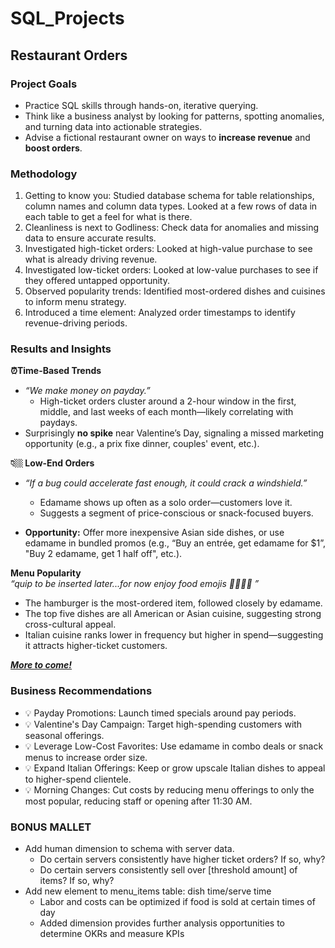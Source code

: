 # SQL_Projects
## Restaurant Orders

### Project Goals
- Practice SQL skills through hands-on, iterative querying.
- Think like a business analyst by looking for patterns, spotting anomalies, and turning data into actionable strategies.
- Advise a fictional restaurant owner on ways to **increase revenue** and **boost orders**.

### Methodology
1. Getting to know you: Studied database schema for table relationships, column names and column data types. Looked at a few rows of data in each table to get a feel for what is there. 
2. Cleanliness is next to Godliness: Check data for anomalies and missing data to ensure accurate results.
3. Investigated high-ticket orders: Looked at high-value purchase to see what is already driving revenue.
4. Investigated low-ticket orders: Looked at low-value purchases to see if they offered untapped opportunity.
5. Observed popularity trends: Identified most-ordered dishes and cuisines to inform menu strategy.
6. Introduced a time element: Analyzed order timestamps to identify revenue-driving periods.

### Results and Insights
**⏰Time-Based Trends**
- *“We make money on payday.”*
  - High-ticket orders cluster around a 2-hour window in the first, middle, and last weeks of each month—likely correlating with paydays.
- Surprisingly **no spike** near Valentine’s Day, signaling a missed marketing opportunity (e.g., a prix fixe dinner, couples' event, etc.).

**👇🏼 Low-End Orders**
- *“If a bug could accelerate fast enough, it could crack a windshield.”*
  - Edamame shows up often as a solo order—customers love it.
  - Suggests a segment of price-conscious or snack-focused buyers.

- **Opportunity:** Offer more inexpensive Asian side dishes, or use edamame in bundled promos (e.g., “Buy an entrée, get edamame for $1”, "Buy 2 edamame, get 1 half off", etc.).

**Menu Popularity** \
*“quip to be inserted later...for now enjoy food emojis 🍝🍣🌮🍔 ”*
- The hamburger is the most-ordered item, followed closely by edamame.
- The top five dishes are all American or Asian cuisine, suggesting strong cross-cultural appeal.
- Italian cuisine ranks lower in frequency but higher in spend—suggesting it attracts higher-ticket customers.

[***More to come!***](#more)

### Business Recommendations
- 💡 Payday Promotions: Launch timed specials around pay periods.
- 💡 Valentine's Day Campaign: Target high-spending customers with seasonal offerings.
- 💡 Leverage Low-Cost Favorites: Use edamame in combo deals or snack menus to increase order size.
- 💡 Expand Italian Offerings: Keep or grow upscale Italian dishes to appeal to higher-spend clientele.
- 💡 Morning Changes: Cut costs by reducing menu offerings to only the most popular, reducing staff or opening after 11:30 AM. 

### BONUS MALLET <a name="more"></a>
- Add human dimension to schema with server data.
  - Do certain servers consistently have higher ticket orders? If so, why?
  - Do certain servers consistently sell over [threshold amount] of items? If so, why?
- Add new element to menu_items table: dish time/serve time
  - Labor and costs can be optimized if food is sold at certain times of day
  - Added dimension provides further analysis opportunities to determine OKRs and measure KPIs  
